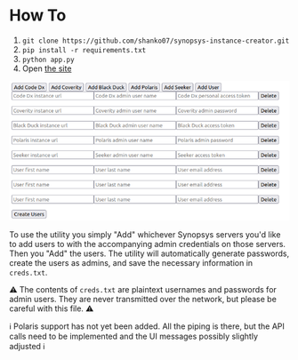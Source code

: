 # How To

1. `git clone https://github.com/shanko07/synopsys-instance-creator.git`
2. `pip install -r requirements.txt`
3. `python app.py`
4. Open [the site](http://localhost:5000)

![UI](./ui.png)

To use the utility you simply "Add" whichever Synopsys servers you'd like to add users to with the accompanying admin
credentials on those servers. Then you "Add" the users. The utility will automatically generate passwords, create the
users as admins, and save the necessary information in `creds.txt`.

:warning: The contents of `creds.txt` are plaintext usernames and passwords for admin users. They are never transmitted
over the network, but please be careful with this file. :warning:

ℹ️ Polaris support has not yet been added.  All the piping is there, but the API calls need to be implemented and the UI messages possibly slightly adjusted ℹ️
